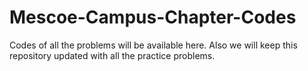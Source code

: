 # Mescoe-Campus-Chapter-Codes
Codes of all the problems will be available here. Also we will keep this repository updated with all the practice problems.
